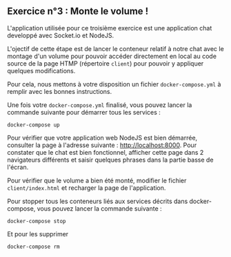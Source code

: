 ## Exercice n°3 : Monte le volume !

L'application utilisée pour ce troisième exercice est une application chat developpé avec Socket.io et NodeJS.

L'ojectif de cette étape est de lancer le conteneur relatif à notre chat avec le montage d'un volume pour pouvoir accéder directement en local au code source de la page HTMP (répertoire `client`) pour pouvoir y appliquer quelques modifications.

Pour cela, nous mettons à votre disposition un fichier `docker-compose.yml` à remplir avec les bonnes instructions.

Une fois votre `docker-compose.yml` finalisé, vous pouvez lancer la commande suivante pour démarrer tous les services :
```
docker-compose up
```

Pour vérifier que votre application web NodeJS est bien démarrée, consulter la page à l'adresse suivante : [http://localhost:8000](http://localhost:8000). Pour constater que le chat est bien fonctionnel, afficher cette page dans 2 navigateurs différents et saisir quelques phrases dans la partie basse de l'écran.

Pour vérifier que le volume a bien été monté, modifier le fichier `client/index.html` et recharger la page de l'application.

Pour stopper tous les conteneurs liés aux services décrits dans docker-compose, vous pouvez lancer la commande suivante :
```
docker-compose stop
```
Et pour les supprimer
```
docker-compose rm
```
